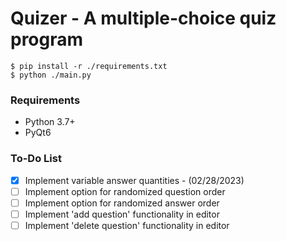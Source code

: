 # Quizer - A multiple-choice quiz program


```
$ pip install -r ./requirements.txt
$ python ./main.py
```
### Requirements
* Python 3.7+
* PyQt6

### To-Do List
- [X] Implement variable answer quantities - (02/28/2023)
- [ ] Implement option for randomized question order
- [ ] Implement option for randomized answer order
- [ ] Implement 'add question' functionality in editor
- [ ] Implement 'delete question' functionality in editor
